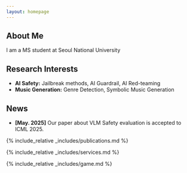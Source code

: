 ```yaml
---
layout: homepage
---
```


## About Me

I am a MS student at Seoul National University

## Research Interests

- **AI Safety:** Jailbreak methods, AI Guardrail, AI Red-teaming
- **Music Generation:** Genre Detection, Symbolic Music Generation

## News

- **[May. 2025]** Our paper about VLM Safety evaluation is accepted to ICML 2025.


{% include_relative _includes/publications.md %}


{% include_relative _includes/services.md %}


{% include_relative _includes/game.md %}
